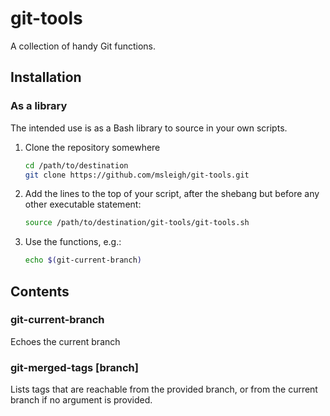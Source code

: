 # git-tools

A collection of handy Git functions.

## Installation

### As a library

The intended use is as a Bash library to source in your own scripts.

1. Clone the repository somewhere
   ```bash
   cd /path/to/destination
   git clone https://github.com/msleigh/git-tools.git
   ```
1. Add the lines to the top of your script, after the shebang but before any
   other executable statement:
   ```bash
   source /path/to/destination/git-tools/git-tools.sh
   ```
1. Use the functions, e.g.:
   ```bash
   echo $(git-current-branch)
   ```

## Contents

### git-current-branch

Echoes the current branch

### git-merged-tags [branch]

Lists tags that are reachable from the provided branch, or from the current
branch if no argument is provided.
